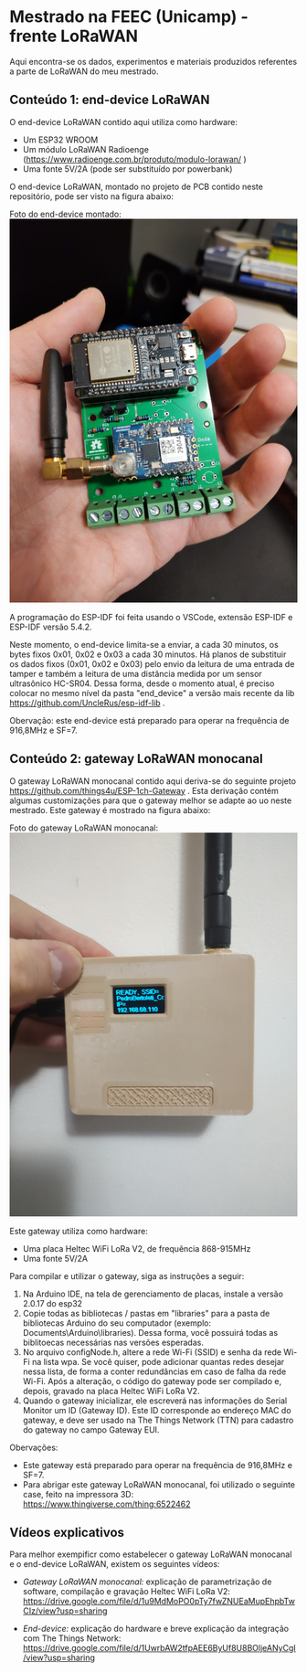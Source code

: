 # Mestrado na FEEC (Unicamp) - frente LoRaWAN

Aqui encontra-se os dados, experimentos e materiais produzidos referentes a parte de LoRaWAN do meu mestrado.

## Conteúdo 1: end-device LoRaWAN

O end-device LoRaWAN contido aqui utiliza como hardware:

* Um ESP32 WROOM
* Um módulo LoRaWAN Radioenge (https://www.radioenge.com.br/produto/modulo-lorawan/ )
* Uma fonte 5V/2A (pode ser substituído por powerbank)

O end-device LoRaWAN, montado no projeto de PCB contido neste repositório, pode ser visto na figura abaixo:

Foto do end-device montado: ![Foto do end-device montado)](https://raw.githubusercontent.com/phfbertoleti/Mestrado_Unicamp_LoRa_e_LoRaWAN/main/Frente_LoRaWAN/end_device/Fotos/end_device_montado.jpg)

A programação do ESP-IDF foi feita usando o VSCode, extensão ESP-IDF e ESP-IDF versão 5.4.2.

Neste momento, o end-device limita-se a enviar, a cada 30 minutos, os bytes fixos 0x01, 0x02 e 0x03 a cada 30 minutos.
Há planos de substituir os dados fixos (0x01, 0x02 e 0x03) pelo envio da leitura de uma entrada de tamper e também a leitura de uma distância medida por um sensor ultrasônico HC-SR04. Dessa forma, desde o momento atual, é preciso colocar no mesmo nível da pasta "end_device" a versão mais recente da lib https://github.com/UncleRus/esp-idf-lib .

Obervação: este end-device está preparado para operar na frequência de 916,8MHz e SF=7.

## Conteúdo 2: gateway LoRaWAN monocanal

O gateway LoRaWAN monocanal contido aqui deriva-se do seguinte projeto https://github.com/things4u/ESP-1ch-Gateway . Esta derivação contém algumas customizações para que o gateway melhor se adapte ao uo neste mestrado.
Este gateway é mostrado na figura abaixo:

Foto do gateway LoRaWAN monocanal: ![Gateway LoRaWAN monocanal dentro do case feito em impressora 3D)](https://raw.githubusercontent.com/phfbertoleti/Mestrado_Unicamp_LoRa_e_LoRaWAN/main/Frente_LoRaWAN/gateway_monocanal/Fotos/foto_gateway_monocanal_no_case.jpg)

Este gateway utiliza como hardware:

* Uma placa Heltec WiFi LoRa V2, de frequência 868-915MHz
* Uma fonte 5V/2A

Para compilar e utilizar o gateway, siga as instruções a seguir:

1. Na Arduino IDE, na tela de gerenciamento de placas, instale a versão 2.0.17 do esp32
2. Copie todas as bibliotecas / pastas em "libraries" para a pasta de bibliotecas Arduino do seu computador (exemplo: Documents\Arduino\libraries). Dessa forma, você possuirá todas as biblitoecas necessárias nas versões esperadas.
3. No arquivo configNode.h, altere a rede Wi-Fi (SSID) e senha da rede Wi-Fi na lista wpa. Se você quiser, pode adicionar quantas redes desejar nessa lista, de forma a conter redundâncias em caso de falha da rede Wi-Fi.
Após a alteração, o código do gateway pode ser compilado e, depois, gravado na placa Heltec WiFi LoRa V2. 
4. Quando o gateway inicializar, ele escreverá nas informações do Serial Monitor um ID (Gateway ID). Este ID corresponde ao endereço MAC do gateway, e deve ser usado na The Things Network (TTN) para cadastro do gateway no campo Gateway EUI.

Obervações: 
* Este gateway está preparado para operar na frequência de 916,8MHz e SF=7.
* Para abrigar este gateway LoRaWAN monocanal, foi utilizado o seguinte case, feito na impressora 3D: https://www.thingiverse.com/thing:6522462


## Vídeos explicativos

Para melhor exempificr como estabelecer o gateway LoRaWAN monocanal e o end-device LoRaWAN, existem os seguintes vídeos:

* *Gateway LoRaWAN monocanal:* explicação de parametrização de software, compilação e gravação Heltec WiFi LoRa V2: https://drive.google.com/file/d/1u9MdMoPO0pTy7fwZNUEaMupEhpbTwCIz/view?usp=sharing

* *End-device:* explicação do hardware e breve explicação da integração com The Things Network: https://drive.google.com/file/d/1UwrbAW2tfpAEE6ByUf8U8BOljeANyCgI/view?usp=sharing